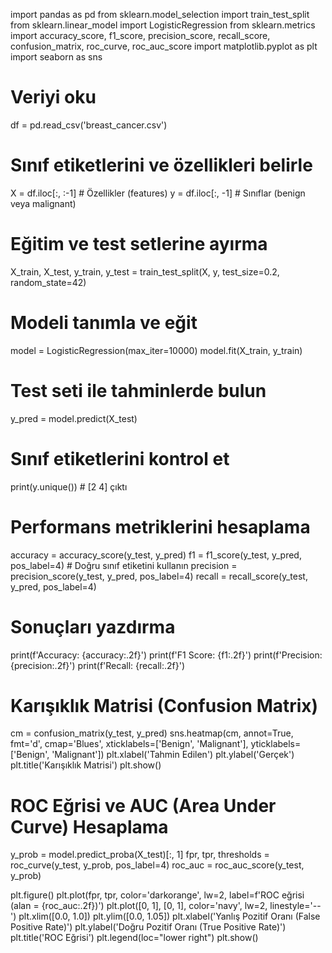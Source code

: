 import pandas as pd
from sklearn.model_selection import train_test_split
from sklearn.linear_model import LogisticRegression
from sklearn.metrics import accuracy_score, f1_score, precision_score, recall_score, confusion_matrix, roc_curve, roc_auc_score
import matplotlib.pyplot as plt
import seaborn as sns

# Veriyi oku
df = pd.read_csv('breast_cancer.csv')

# Sınıf etiketlerini ve özellikleri belirle
X = df.iloc[:, :-1]  # Özellikler (features)
y = df.iloc[:, -1]   # Sınıflar (benign veya malignant)

# Eğitim ve test setlerine ayırma
X_train, X_test, y_train, y_test = train_test_split(X, y, test_size=0.2, random_state=42)

# Modeli tanımla ve eğit
model = LogisticRegression(max_iter=10000)
model.fit(X_train, y_train)

# Test seti ile tahminlerde bulun
y_pred = model.predict(X_test)

# Sınıf etiketlerini kontrol et
print(y.unique())  # [2 4] çıktı

# Performans metriklerini hesaplama
accuracy = accuracy_score(y_test, y_pred)
f1 = f1_score(y_test, y_pred, pos_label=4)  # Doğru sınıf etiketini kullanın
precision = precision_score(y_test, y_pred, pos_label=4)
recall = recall_score(y_test, y_pred, pos_label=4)

# Sonuçları yazdırma
print(f'Accuracy: {accuracy:.2f}')
print(f'F1 Score: {f1:.2f}')
print(f'Precision: {precision:.2f}')
print(f'Recall: {recall:.2f}')

# Karışıklık Matrisi (Confusion Matrix)
cm = confusion_matrix(y_test, y_pred)
sns.heatmap(cm, annot=True, fmt='d', cmap='Blues', xticklabels=['Benign', 'Malignant'], yticklabels=['Benign', 'Malignant'])
plt.xlabel('Tahmin Edilen')
plt.ylabel('Gerçek')
plt.title('Karışıklık Matrisi')
plt.show()

# ROC Eğrisi ve AUC (Area Under Curve) Hesaplama
y_prob = model.predict_proba(X_test)[:, 1]
fpr, tpr, thresholds = roc_curve(y_test, y_prob, pos_label=4)
roc_auc = roc_auc_score(y_test, y_prob)

plt.figure()
plt.plot(fpr, tpr, color='darkorange', lw=2, label=f'ROC eğrisi (alan = {roc_auc:.2f})')
plt.plot([0, 1], [0, 1], color='navy', lw=2, linestyle='--')
plt.xlim([0.0, 1.0])
plt.ylim([0.0, 1.05])
plt.xlabel('Yanlış Pozitif Oranı (False Positive Rate)')
plt.ylabel('Doğru Pozitif Oranı (True Positive Rate)')
plt.title('ROC Eğrisi')
plt.legend(loc="lower right")
plt.show()
